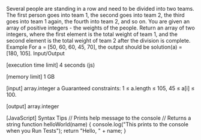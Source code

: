 Several people are standing in a row and need to be divided into two teams. The first person goes into team 1, the second goes into team 2, the third goes into team 1 again, the fourth into team 2, and so on.
You are given an array of positive integers - the weights of the people. Return an array of two integers, where the first element is the total weight of team 1, and the second element is the total weight of team 2 after the division is complete.
Example
For a = [50, 60, 60, 45, 70], the output should be
solution(a) = [180, 105].
Input/Output


[execution time limit] 4 seconds (js)


[memory limit] 1 GB


[input] array.integer a
Guaranteed constraints:
1 ≤ a.length ≤ 105,
45 ≤ a[i] ≤ 100.


[output] array.integer


[JavaScript] Syntax Tips
// Prints help message to the console
// Returns a string
function helloWorld(name) {
    console.log("This prints to the console when you Run Tests");
    return "Hello, " + name;
}


